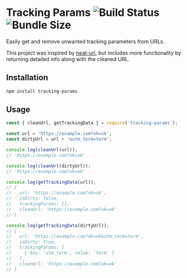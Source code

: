 # Tracking Params ![Build Status](https://img.shields.io/github/workflow/status/dczysz/tracking-params/CI) ![Bundle Size](https://img.shields.io/bundlephobia/min/tracking-params)

Easily get and remove unwanted tracking parameters from URLs.

This project was inspired by [neat-url](https://www.npmjs.com/package/neat-url), but includes more functionality by returning detailed info along with the cleaned URL.

## Installation

```bash
npm install tracking-params
```

## Usage

```js
const { cleanUrl, getTrackingData } = require('tracking-params');

const url = 'https://example.com?ok=ok';
const dirtyUrl = url + '&utm_term=term';

console.log(cleanUrl(url));
// 'https://example.com?ok=ok'

console.log(cleanUrl(dirtyUrl));
// 'https://example.com?ok=ok'

console.log(getTrackingData(url));
// {
//   url: 'https://example.com?ok=ok',
//   isDirty: false,
//   trackingParams: [],
//   cleanUrl: 'https://example.com?ok=ok'
// }

console.log(getTrackingData(dirtyUrl));
// {
//   url: 'https://example.com?ok=ok&utm_term=term',
//   isDirty: true,
//   trackingParams: [
//     { key: 'utm_term', value: 'term' }
//   ],
//   cleanUrl: 'https://example.com?ok=ok'
// }
```

